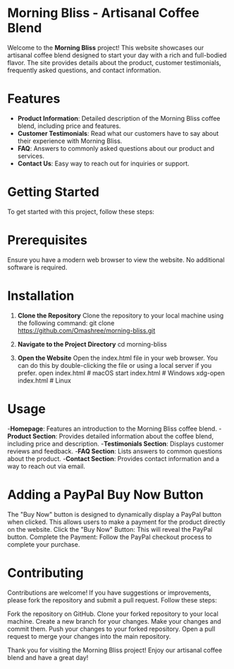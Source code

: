 # Morning Bliss - Artisanal Coffee Blend

Welcome to the **Morning Bliss** project! This website showcases our artisanal coffee blend designed to start your day with a rich and full-bodied flavor. The site provides details about the product, customer testimonials, frequently asked questions, and contact information.

# Features

- **Product Information**: Detailed description of the Morning Bliss coffee blend, including price and features.
- **Customer Testimonials**: Read what our customers have to say about their experience with Morning Bliss.
- **FAQ**: Answers to commonly asked questions about our product and services.
- **Contact Us**: Easy way to reach out for inquiries or support.

# Getting Started

To get started with this project, follow these steps:

# Prerequisites

Ensure you have a modern web browser to view the website. No additional software is required.

# Installation

1. **Clone the Repository**
   Clone the repository to your local machine using the following command:
   git clone https://github.com/Omashree/morning-bliss.git
   
2. **Navigate to the Project Directory**
   cd morning-bliss
   
3. **Open the Website**
   Open the index.html file in your web browser. You can do this by double-clicking the file or using a local server if you prefer.
   open index.html # macOS
   start index.html # Windows
   xdg-open index.html # Linux

 # Usage

 -**Homepage**: Features an introduction to the Morning Bliss coffee blend.
 -**Product Section**: Provides detailed information about the coffee blend, including price and description.
 -**Testimonials Section**: Displays customer reviews and feedback.
 -**FAQ Section**: Lists answers to common questions about the product.
 -**Contact Section**: Provides contact information and a way to reach out via email.

  # Adding a PayPal Buy Now Button

  The "Buy Now" button is designed to dynamically display a PayPal button when clicked. This allows users to make a payment for the product directly on the website.
  Click the "Buy Now" Button: This will reveal the PayPal button.
  Complete the Payment: Follow the PayPal checkout process to complete your purchase.

  # Contributing

  Contributions are welcome! If you have suggestions or improvements, please fork the repository and submit a pull request. Follow these steps:

  Fork the repository on GitHub.
  Clone your forked repository to your local machine.
  Create a new branch for your changes.
  Make your changes and commit them.
  Push your changes to your forked repository.
  Open a pull request to merge your changes into the main repository.

  Thank you for visiting the Morning Bliss project! Enjoy our artisanal coffee blend and have a great day!
